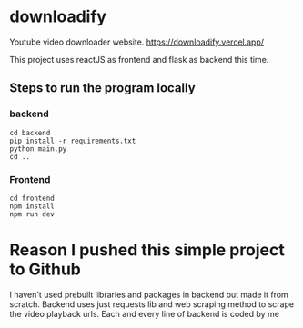 # downloadify

Youtube video downloader website.
https://downloadify.vercel.app/

This project uses reactJS as frontend and flask as backend this time.

## Steps to run the program locally
### backend
```shell
cd backend
pip install -r requirements.txt
python main.py
cd ..
```

### Frontend
```shell
cd frontend
npm install
npm run dev
```

# Reason I pushed this simple project to Github

I haven't used prebuilt libraries and packages in backend but made it from scratch. Backend uses just requests lib and web scraping method to scrape the video playback urls. Each and every line of backend is coded by me

